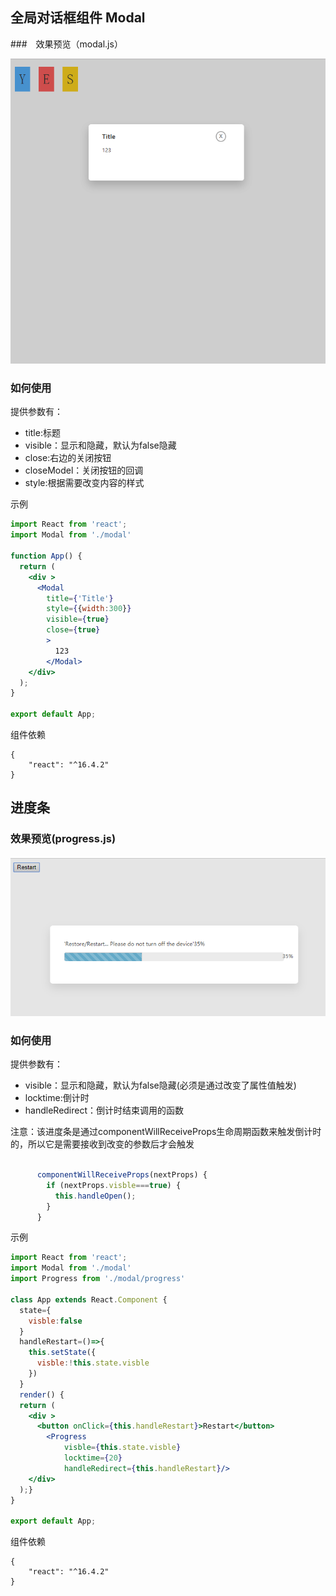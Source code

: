 ## 全局对话框组件 Modal

###　效果预览（modal.js）

![](../../../assest/modal.png)

### 如何使用

提供参数有：

+ title:标题
+ visible：显示和隐藏，默认为false隐藏
+ close:右边的关闭按钮
+ closeModel：关闭按钮的回调
+ style:根据需要改变内容的样式

示例

```jsx
import React from 'react';
import Modal from './modal'

function App() {
  return (
    <div >
      <Modal
        title={'Title'}
        style={{width:300}}
        visible={true}
        close={true}
        >        
          123
        </Modal>
    </div>
  );
}

export default App;
```

组件依赖

```
{
    "react": "^16.4.2"
}

```



## 进度条

### 效果预览(progress.js)

![](../../../assest/progress.png)

### 如何使用

提供参数有：

- visible：显示和隐藏，默认为false隐藏(必须是通过改变了属性值触发)
- locktime:倒计时
- handleRedirect：倒计时结束调用的函数

注意：该进度条是通过componentWillReceiveProps生命周期函数来触发倒计时的，所以它是需要接收到改变的参数后才会触发

```jsx

      componentWillReceiveProps(nextProps) {
        if (nextProps.visble===true) {
          this.handleOpen();
        }
      }
```



示例

```jsx
import React from 'react';
import Modal from './modal'
import Progress from './modal/progress'

class App extends React.Component {
  state={
    visble:false
  }
  handleRestart=()=>{
    this.setState({
      visble:!this.state.visble
    })
  }
  render() {
  return (
    <div >
      <button onClick={this.handleRestart}>Restart</button>
        <Progress 
            visble={this.state.visble} 
            locktime={20}
            handleRedirect={this.handleRestart}/>
    </div>
  );}
}

export default App;


```

组件依赖

```
{
    "react": "^16.4.2"
}

```


